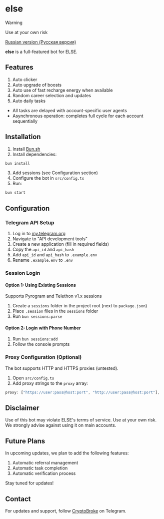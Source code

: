# else

> [!WARNING]
> Use at your own risk


[Russian version (Русская версия)](README_RU.md)

**else** is a full-featured bot for ELSE.

## Features

1. Auto clicker
2. Auto upgrade of boosts
3. Auto use of fast recharge energy when available
4. Random career selection and updates
5. Auto daily tasks

* All tasks are delayed with account-specific user agents
* Asynchronous operation: completes full cycle for each account sequentially



## Installation

1. Install [Bun.sh](https://bun.sh)
2. Install dependencies:

```bash
bun install
```

3. Add sessions (see Configuration section)
4. Configure the bot in `src/config.ts`
5. Run:

```bash
bun start
```

## Configuration

### Telegram API Setup

1. Log in to [my.telegram.org](https://my.telegram.org)
2. Navigate to "API development tools"
3. Create a new application (fill in required fields)
4. Copy the `api_id` and `api_hash`
5. Add `api_id` and `api_hash` to `.example.env`
6. Rename `.example.env` to `.env`

### Session Login

#### Option 1: Using Existing Sessions

Supports Pyrogram and Telethon v1.x sessions

1. Create a `sessions` folder in the project root (next to `package.json`)
2. Place `.session` files in the `sessions` folder
3. Run `bun sessions:parse`

#### Option 2: Login with Phone Number

1. Run `bun sessions:add`
2. Follow the console prompts

### Proxy Configuration (Optional)

The bot supports HTTP and HTTPS proxies (untested).

1. Open `src/config.ts`
2. Add proxy strings to the `proxy` array:

```ts
proxy: ["https://user:pass@host:port", "http://user:pass@host:port"],
```

## Disclaimer

Use of this bot may violate ELSE's terms of service. Use at your own risk. We strongly advise against using it on main accounts.

## Future Plans

In upcoming updates, we plan to add the following features:

1. Automatic referral management
2. Automatic task completion
3. Automatic verification process

Stay tuned for updates!

## Contact

For updates and support, follow [CryptoBroke](https://t.me/degen_broke) on Telegram.
